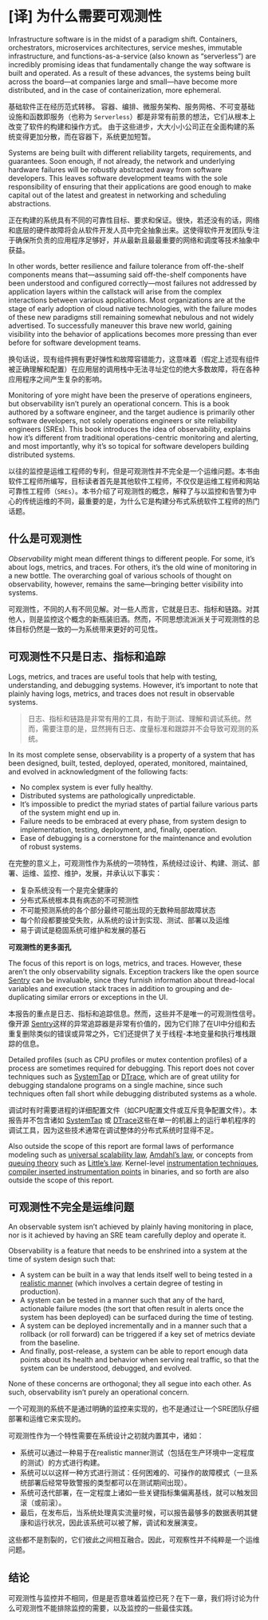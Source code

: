 # [译] 为什么需要可观测性

Infrastructure software is in the midst of a paradigm shift. Containers, orchestrators, microservices architectures, service meshes, immutable infrastructure, and functions-as-a-service (also known as “serverless”) are incredibly promising ideas that fundamentally change the way software is built and operated. As a result of these advances, the systems being built across the board—at companies large and small—have become more distributed, and in the case of containerization, more ephemeral.


基础软件正在经历范式转移。 容器、编排、微服务架构、服务网格、不可变基础设施和函数即服务（也称为 `Serverless`）都是非常有前景的想法，它们从根本上改变了软件的构建和操作方式。 由于这些进步，大大小小公司正在全面构建的系统变得更加分散，而在容器下，系统更加短暂。

Systems are being built with different reliability targets, requirements, and guarantees. Soon enough, if not already, the network and underlying hardware failures will be robustly abstracted away from software developers. This leaves software development teams with the sole responsibility of ensuring that their applications are good enough to make capital out of the latest and greatest in networking and scheduling abstractions.

正在构建的系统具有不同的可靠性目标、要求和保证。很快，若还没有的话，网络和底层的硬件故障将会从软件开发人员中完全抽象出来。这使得软件开发团队专注于确保所负责的应用程序足够好，并从最新且最最重要的网络和调度等技术抽象中获益。

In other words, better resilience and failure tolerance from off-the-shelf components means that—assuming said off-the-shelf components have been understood and configured correctly—most failures not addressed by application layers within the callstack will arise from the complex interactions between various applications. Most organizations are at the stage of early adoption of cloud native technologies, with the failure modes of these new paradigms still remaining somewhat nebulous and not widely advertised. To successfully maneuver this brave new world, gaining visibility into the behavior of applications becomes more pressing than ever before for software development teams.

换句话说，现有组件拥有更好弹性和故障容错能力，这意味着（假定上述现有组件被正确理解和配置）在应用层的调用栈中无法寻址定位的绝大多数故障，将在各种应用程序之间产生复杂的影响。

Monitoring of yore might have been the preserve of operations engineers, but observability isn’t purely an operational concern. This is a book authored by a software engineer, and the target audience is primarily other software developers, not solely operations engineers or site reliability engineers (SREs). This book introduces the idea of observability, explains how it’s different from traditional operations-centric monitoring and alerting, and most importantly, why it’s so topical for software developers building distributed systems.

以往的监控是运维工程师的专利，但是可观测性并不完全是一个运维问题。本书由软件工程师所编写，目标读者首先是其他软件工程师，不仅仅是运维工程师和网站可靠性工程师（`SREs`）。本书介绍了可观测性的概念，解释了与以监控和告警为中心的传统运维的不同，最重要的是，为什么它是构建分布式系统软件工程师的热门话题。


## 什么是可观测性

*Observability* might mean different things to different people. For some, it’s about logs, metrics, and traces. For others, it’s the old wine of monitoring in a new bottle. The overarching goal of various schools of thought on observability, however, remains the same—bringing better visibility into systems.

可观测性，不同的人有不同见解。对一些人而言，它就是日志、指标和链路。对其他人，则是监控这个概念的新瓶装旧酒。然而，不同思想流派派关于可观测性的总体目标仍然是一致的—为系统带来更好的可见性。


## 可观测性不只是日志、指标和追踪

Logs, metrics, and traces are useful tools that help with testing, understanding, and debugging systems. However, it’s important to note that plainly having logs, metrics, and traces does not result in observable systems.

>  日志、指标和链路是非常有用的工具，有助于测试、理解和调试系统。然而，需要注意的是，显然拥有日志、度量标准和跟踪并不会导致可观测的系统。

In its most complete sense, observability is a property of a system that has been designed, built, tested, deployed, operated, monitored, maintained, and evolved in acknowledgment of the following facts:

- No complex system is ever fully healthy.
- Distributed systems are pathologically unpredictable.
- It’s impossible to predict the myriad states of partial failure various parts of the system might end up in.
- Failure needs to be embraced at every phase, from system design to implementation, testing, deployment, and, finally, operation.
- Ease of debugging is a cornerstone for the maintenance and evolution of robust systems.

在完整的意义上，可观测性作为系统的一项特性，系统经过设计、构建、测试、部署、运维、监控、维护，发展，并承认以下事实：

- 复杂系统没有一个是完全健康的
- 分布式系统根本具有病态的不可预测性
- 不可能预测系统的各个部分最终可能出现的无数种局部故障状态
- 每个阶段都要接受失败，从系统的设计到实现、测试、部署以及运维
- 易于调试是稳固系统可维护和发展的基石



**可观测性的更多面孔**

The focus of this report is on logs, metrics, and traces. However, these aren’t the only observability signals. Exception trackers like the open source [Sentry](https://github.com/getsentry/sentry) can be invaluable, since they furnish information about thread-local variables and execution stack traces in addition to grouping and de-duplicating similar errors or exceptions in the UI.

本报告的重点是日志、指标和追踪信息。然而，这些并不是唯一的可观测性信号。像开源 [Sentry](https://github.com/getsentry/sentry)这样的异常追踪器是非常有价值的，因为它们除了在UI中分组和去重复删除类似的错误或异常之外，它们还提供了关于线程-本地变量和执行堆栈跟踪的信息。

Detailed profiles (such as CPU profiles or mutex contention profiles) of a process are sometimes required for debugging. This report does not cover techniques such as [SystemTap](https://en.wikipedia.org/wiki/SystemTap) or [DTrace](https://en.wikipedia.org/wiki/DTrace), which are of great utility for debugging standalone programs on a single machine, since such techniques often fall short while debugging distributed systems as a whole.

调试时有时需要进程的详细配置文件（如CPU配置文件或互斥竞争配置文件）。本报告并不包含诸如 [SystemTap](https://en.wikipedia.org/wiki/SystemTap) 或 [DTrace](https://en.wikipedia.org/wiki/DTrace)这些在单一的机器上的运行单机程序的调试工具，因为这些技术通常在调试整体的分布式系统时显得不足。



Also outside the scope of this report are formal laws of performance modeling such as [universal scalability law](http://bit.ly/2sa2QpX), [Amdahl’s law](https://en.wikipedia.org/wiki/Amdahl's_law), or concepts from [queuing theory](https://speakerdeck.com/emfree/queueing-theory) such as [Little’s law](http://bit.ly/2KO6pLb). Kernel-level [instrumentation techniques](https://www.kernel.org/doc/Documentation/kprobes.txt), [compiler inserted instrumentation points](https://llvm.org/docs/XRay.html) in binaries, and so forth are also outside the scope of this report.


## 可观测性不完全是运维问题

An observable system isn’t achieved by plainly having monitoring in place, nor is it achieved by having an SRE team carefully deploy and operate it.

Observability is a feature that needs to be enshrined into a system at the time of system design such that:

- A system can be built in a way that lends itself well to being tested in a [realistic manner](http://bit.ly/2FYBYhG) (which involves a certain degree of testing in production).
- A system can be tested in a manner such that any of the hard, actionable failure modes (the sort that often result in alerts once the system has been deployed) can be surfaced during the time of testing.
- A system can be deployed incrementally and in a manner such that a rollback (or roll forward) can be triggered if a key set of metrics deviate from the baseline.
- And finally, post-release, a system can be able to report enough data points about its health and behavior when serving real traffic, so that the system can be understood, debugged, and evolved.

None of these concerns are orthogonal; they all segue into each other. As such, observability isn’t purely an operational concern.

一个可观测的系统不是通过明确的监控来实现的，也不是通过让一个SRE团队仔细部署和运维它来实现的。

可观测性作为一个特性需要在系统设计之初就内置其中，诸如：

- 系统可以通过一种易于在realistic manner测试（包括在生产环境中一定程度的测试）的方式进行构建。
- 系统可以以这样一种方式进行测试：任何困难的、可操作的故障模式（一旦系统部署后经常导致警报的类型都可以在测试期间出现）。
- 系统可迭代部署，在一定程度上诸如一些关键指标集偏离基线，就可以触发回滚（或前滚）。
- 最后，在发布后，当系统处理真实流量时候，可以报告最够多的数据表明其健康和运行状况，因此该系统可以被了解，调试和发展演变。

这些都不是割裂的，它们彼此之间相互融合。因此，可观察性并不纯粹是一个运维问题。



## 结论

可观测性与监控并不相同，但是是否意味着监控已死？在下一章，我们将讨论为什么可观测性不能排除监控的需要，以及监控的一些最佳实践。

